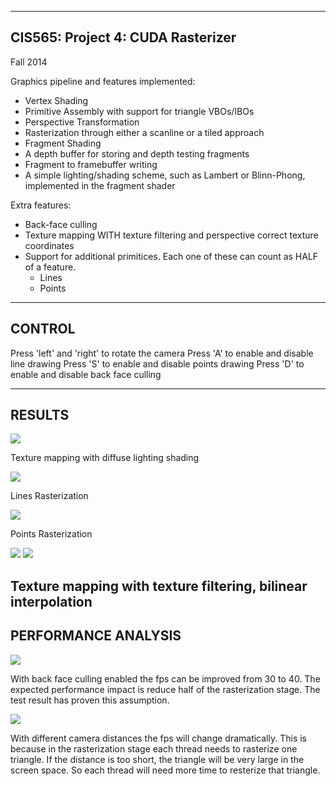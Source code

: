 -------------------------------------------------------------------------------
CIS565: Project 4: CUDA Rasterizer
-------------------------------------------------------------------------------
Fall 2014

Graphics pipeline and features implemented:

* Vertex Shading
* Primitive Assembly with support for triangle VBOs/IBOs
* Perspective Transformation
* Rasterization through either a scanline or a tiled approach
* Fragment Shading
* A depth buffer for storing and depth testing fragments
* Fragment to framebuffer writing
* A simple lighting/shading scheme, such as Lambert or Blinn-Phong, implemented in the fragment shader

Extra features:

   * Back-face culling
   * Texture mapping WITH texture filtering and perspective correct texture coordinates
   * Support for additional primitices. Each one of these can count as HALF of a feature.
	   * Lines
	   * Points

-------------------------------------------------------------------------------
CONTROL
-------------------------------------------------------------------------------
Press 'left' and 'right' to rotate the camera
Press 'A' to enable and disable line drawing
Press 'S' to enable and disable points drawing
Press 'D' to enable and disable back face culling

-------------------------------------------------------------------------------
RESULTS
-------------------------------------------------------------------------------
![](https://github.com/DiracSea3921/Project4-Rasterizer/blob/master/cow.png)

Texture mapping with diffuse lighting shading

![](https://github.com/DiracSea3921/Project4-Rasterizer/blob/master/cow2.png)

Lines Rasterization

![](https://github.com/DiracSea3921/Project4-Rasterizer/blob/master/cow3.png)

Points Rasterization

![](https://github.com/DiracSea3921/Project4-Rasterizer/blob/master/texture.bmp)
![](https://github.com/DiracSea3921/Project4-Rasterizer/blob/master/cow4.png)

Texture mapping with texture filtering, bilinear interpolation
-------------------------------------------------------------------------------
PERFORMANCE ANALYSIS
-------------------------------------------------------------------------------

![](https://github.com/DiracSea3921/Project4-Rasterizer/blob/master/chart.png)

With back face culling enabled the fps can be improved from 30 to 40. The expected performance impact is reduce half of the rasterization stage. The test result has proven this assumption.

![](https://github.com/DiracSea3921/Project4-Rasterizer/blob/master/chart2.png)

With different camera distances the fps will change dramatically. This is because in the rasterization stage each thread needs to rasterize one triangle. If the distance is too short, the triangle will be very large in the screen space. So each thread will need more time to resterize that triangle.
 


